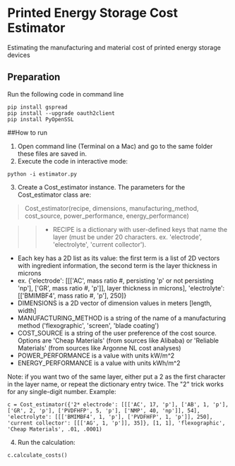 # Printed Energy Storage Cost Estimator
Estimating the manufacturing and material cost of printed energy storage devices

## Preparation
Run the following code in command line
```
pip install gspread
pip install --upgrade oauth2client
pip install PyOpenSSL
```

##How to run
1. Open command line (Terminal on a Mac) and go to the same folder these files are saved in.
2. Execute the code in interactive mode: 
```
python -i estimator.py
```
3. Create a Cost_estimator instance. 
The parameters for the Cost_estimator class are:

> Cost_estimator(recipe, dimensions, manufacturing_method, cost_source, power_performance, energy_performance)

>> * RECIPE is a dictionary with user-defined keys that name the layer (must be under 20 characters. ex. 'electrode', 'electrolyte', 'current collector').
 * Each key has a 2D list as its value: the first term is a list of 2D vectors with ingredient information, the second term is the layer thickness in microns
 * ex. {'electrode': [[['AC', mass ratio #, persisting 'p' or not persisting 'np'], ['GR', mass ratio #, 'p']], layer thickness in microns], 'electrolyte':[['BMIMBF4', mass ratio #, 'p'], 250]} 
* DIMENSIONS is a 2D vector of dimension values in meters [length, width]
* MANUFACTURING_METHOD is a string of the name of a manufacturing method ('flexographic', 'screen', 'blade coating')
* COST_SOURCE is a string of the user preference of the cost source. Options are 'Cheap Materials' (from sources like Alibaba) or 'Reliable Materials' (from sources like Argonne NL cost analyses)
* POWER_PERFORMANCE is a value with units kW/m^2
* ENERGY_PERFORMANCE is a value with units kWh/m^2

Note: if you want two of the same layer, either put a 2 as the first character in the layer name, or repeat the dictionary entry twice. The "2" trick works for any single-digit number. Example: 
```
c = Cost_estimator({'2* electrode': [[['AC', 17, 'p'], ['AB', 1, 'p'], ['GR', 2, 'p'], ['PVDFHFP', 5, 'p'], ['NMP', 40, 'np']], 54], 'electrolyte': [[['BMIMBF4', 1, 'p'], ['PVDFHFP', 1, 'p']], 250], 'current collector': [[['AG', 1, 'p']], 35]}, [1, 1], 'flexographic', 'Cheap Materials', .01, .0001)
```
4. Run the calculation: 
```
c.calculate_costs()
```
